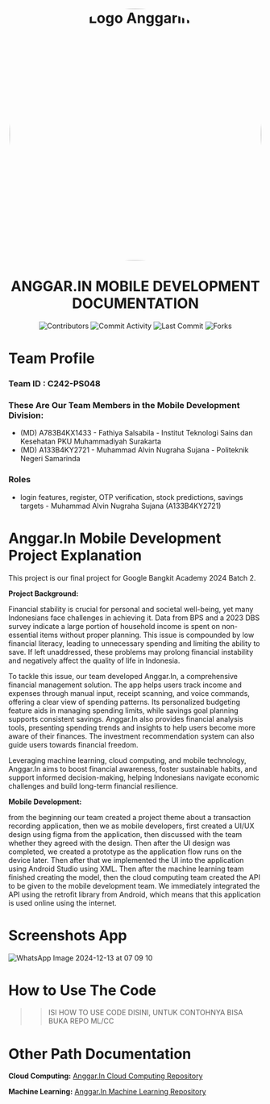 <h1 align="center">
<img align="center" src="https://github.com/user-attachments/assets/8a6f2ad2-2fc6-4bd4-ba68-c6674edd655b" alt="Logo Anggarin" width="500" style="border-radius: 50%;"></img>
<br>
<br>
ANGGAR.IN MOBILE DEVELOPMENT DOCUMENTATION
</h1>
<div align="center">

![Contributors](https://img.shields.io/github/contributors/Anggar-In/Mobile-Development?color=blue)
![Commit Activity](https://img.shields.io/github/commit-activity/m/Anggar-In/Mobile-Development?color=blue)
![Last Commit](https://img.shields.io/github/last-commit/Anggar-In/Mobile-Development?color=red)
![Forks](https://img.shields.io/github/forks/Anggar-In/Mobile-Development?style=flat-square)

</div>

# Team Profile

### Team ID : C242-PS048

### These Are Our Team Members in the Mobile Development Division:

* (MD) A783B4KX1433 - Fathiya Salsabila - Institut Teknologi Sains dan Kesehatan PKU Muhammadiyah Surakarta
* (MD) A133B4KY2721 - Muhammad Alvin Nugraha Sujana - Politeknik Negeri Samarinda


### Roles
* login features, register, OTP verification, stock predictions, savings targets - Muhammad Alvin Nugraha Sujana (A133B4KY2721)


# Anggar.In Mobile Development Project Explanation
This project is our final project for Google Bangkit Academy 2024 Batch 2.

**Project Background:**

Financial stability is crucial for personal and societal well-being, yet many Indonesians face challenges in achieving it. Data from BPS and a 2023 DBS survey indicate a large portion of household income is spent on non-essential items without proper planning. This issue is compounded by low financial literacy, leading to unnecessary spending and limiting the ability to save. If left unaddressed, these problems may prolong financial instability and negatively affect the quality of life in Indonesia.

To tackle this issue, our team developed Anggar.In, a comprehensive financial management solution. The app helps users track income and expenses through manual input, receipt scanning, and voice commands, offering a clear view of spending patterns. Its personalized budgeting feature aids in managing spending limits, while savings goal planning supports consistent savings. Anggar.In also provides financial analysis tools, presenting spending trends and insights to help users become more aware of their finances. The investment recommendation system can also guide users towards financial freedom.

Leveraging machine learning, cloud computing, and mobile technology, Anggar.In aims to boost financial awareness, foster sustainable habits, and support informed decision-making, helping Indonesians navigate economic challenges and build long-term financial resilience.


**Mobile Development:** 

from the beginning our team created a project theme about a transaction recording application, then we as mobile developers, first created a UI/UX design using figma from the application, then discussed with the team whether they agreed with the design. Then after the UI design was completed, we created a prototype as the application flow runs on the device later. Then after that we implemented the UI into the application using Android Studio using XML. Then after the machine learning team finished creating the model, then the cloud computing team created the API to be given to the mobile development team. We immediately integrated the API using the retrofit library from Android, which means that this application is used online using the internet.


# Screenshots App
![WhatsApp Image 2024-12-13 at 07 09 10](https://github.com/user-attachments/assets/94921c86-aff5-4db6-b5c1-045a7ccdf94c)


# How to Use The Code
>>ISI HOW TO USE CODE DISINI, UNTUK CONTOHNYA BISA BUKA REPO ML/CC

# Other Path Documentation 
**Cloud Computing:**
[Anggar.In Cloud Computing Repository](https://github.com/Anggar-In/Cloud-Computing)

**Machine Learning:**
[Anggar.In Machine Learning Repository](https://github.com/Anggar-In/Machine-Learning)




